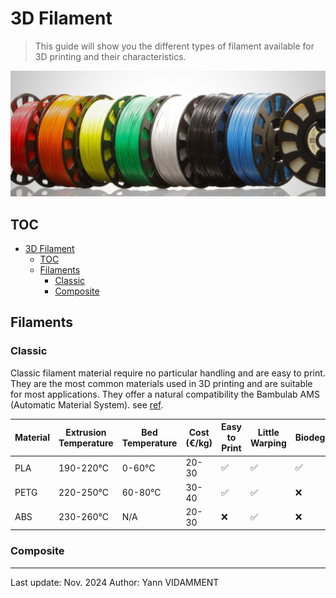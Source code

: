# 3D Filament

> This guide will show you the different types of filament available for 3D printing and their characteristics.

![Filaments](../assets/filament-1.png)

## TOC

- [3D Filament](#3d-filament)
  - [TOC](#toc)
  - [Filaments](#filaments)
    - [Classic](#classic)
    - [Composite](#composite)

## Filaments

### Classic

Classic filament material require no particular handling and are easy to print. They are the most common materials used in 3D printing and are suitable for most applications. They offer a natural compatibility the Bambulab AMS (Automatic Material System). see [ref](../hardware/bambulab.md).

| Material | Extrusion Temperature | Bed Temperature | Cost (€/kg) | Easy to Print | Little Warping | Biodegradable | Little Odor | Strong | Sensitive to Humidity | Fragile | Low Impact Resistance | Low Heat Resistance | Difficult to Print | Strong Odor | Low Flexural Strength | High Heat Resistance | Requires Enclosed Chamber |
|----------|------------------------|-----------------|--------------|---------------|----------------|---------------|-------------|---------|-----------------------|---------|------------------------|----------------------|---------------------|------------|------------------------|-----------------------|---------------------------|
| PLA      | 190-220°C              | 0-60°C          | 20-30        | :white_check_mark: | :white_check_mark: | :white_check_mark: | :white_check_mark: | :x:     | :x:                   | :x:     | :x:                    | :x:                  | :x:                 | :x:        | :x:                    | :x:                   | :x:                       |
| PETG     | 220-250°C              | 60-80°C         | 30-40        | :white_check_mark: | :white_check_mark: | :x:           | :white_check_mark: | :white_check_mark: | :x:                   | :x:     | :x:                    | :x:                  | :x:                 | :x:        | :x:                    | :x:                   | :x:                       |
| ABS      | 230-260°C              | N/A             | 20-30        | :x:           | :white_check_mark: | :x:           | :x:         | :white_check_mark: | :x:                   | :x:     | :x:                    | :x:                  | :white_check_mark: | :white_check_mark: | :white_check_mark:    | :white_check_mark:   | :white_check_mark:       |

### Composite

---

Last update: Nov. 2024
Author: Yann VIDAMMENT
